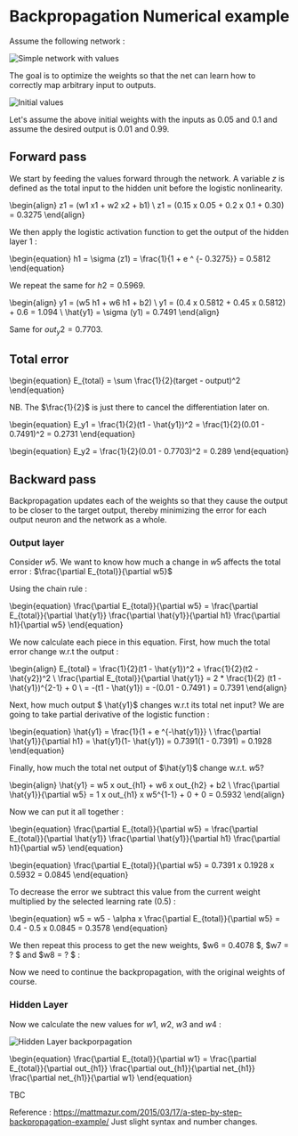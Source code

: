# Backpropagation Numerical example

Assume the following network :

![Simple network with values](../images/backprop_simpl_net.png)

The goal is to optimize the weights so that the net can learn how to correctly map arbitrary input to outputs.

![Initial values](../images/simpl_net_init_vals.png)

Let's assume the above initial weights with the inputs as 0.05 and 0.1 and assume the desired output is 0.01 and 0.99.

## Forward pass
We start by feeding the values forward through the network.
A variable $z$ is defined as the total input to the hidden unit before the logistic nonlinearity.

\begin{align}
    z1 = (w1  x1 + w2  x2 + b1) \\
    z1 = (0.15 x 0.05 + 0.2 x 0.1 + 0.30) = 0.3275
\end{align}

We then apply the logistic activation function to get the output of the hidden layer 1 :

\begin{equation}
  h1 = \sigma (z1) = \frac{1}{1 + e ^ {- 0.3275}} = 0.5812 
\end{equation}

We repeat the same for $h2 = 0.5969$.

\begin{align}
  y1 = (w5  h1 + w6  h1 + b2)  \\
  y1 = (0.4 x 0.5812 + 0.45 x 0.5812) + 0.6 = 1.094 \\
  \hat{y1} = \sigma (y1) = 0.7491
\end{align}

Same for $out_y2 = 0.7703$.

## Total error
\begin{equation}
  E_{total} = \sum \frac{1}{2}(target - output)^2
\end{equation}

NB. The $\frac{1}{2}$ is just there to cancel the differentiation later on.

\begin{equation}
  E_y1 = \frac{1}{2}(t1 - \hat{y1})^2 = \frac{1}{2}(0.01 - 0.7491)^2 = 0.2731
\end{equation}

\begin{equation}
  E_y2 = \frac{1}{2}(0.01 - 0.7703)^2 = 0.289
\end{equation}

## Backward pass
Backpropagation updates each of the weights so that they cause the output to be closer to the target output, thereby minimizing the error for each output neuron and the network as a whole.

### Output layer
Consider $w5$. We want to know how much a change in $w5$ affects the total error : $\frac{\partial E_{total}}{\partial w5}$

Using the chain rule :

\begin{equation} 
\frac{\partial E_{total}}{\partial w5} = \frac{\partial E_{total}}{\partial \hat{y1}} \frac{\partial \hat{y1}}{\partial h1} \frac{\partial h1}{\partial w5} 
\end{equation}

We now calculate each piece in this equation.
First, how much the total error change w.r.t the output :

\begin{align}
    E_{total} = \frac{1}{2}(t1 - \hat{y1})^2 + \frac{1}{2}(t2 - \hat{y2})^2 \\
    \frac{\partial E_{total}}{\partial \hat{y1}} = 2 * \frac{1}{2} (t1 - \hat{y1})^{2-1} + 0 \\
    = -(t1 - \hat{y1}) = -(0.01 - 0.7491 ) = 0.7391
\end{align}

Next, how much output $ \hat{y1}$ changes w.r.t its total net input?
We are going to take partial derivative of the logistic function :

\begin{equation}
  \hat{y1} = \frac{1}{1 + e ^{-\hat{y1}}} \\
  \frac{\partial \hat{y1}}{\partial h1} = \hat{y1}(1- \hat{y1}) = 0.7391(1 - 0.7391) = 0.1928
\end{equation}

Finally, how much the total net output of $\hat{y1}$ change w.r.t. $w5$?

\begin{align}
  \hat{y1} = w5 x out_{h1} + w6 x out_{h2} + b2 \\
  \frac{\partial \hat{y1}}{\partial w5} = 1  x out_{h1} x w5^{1-1} + 0 + 0 = 0.5932
\end{align}

Now we can put it all together :

\begin{equation} 
\frac{\partial E_{total}}{\partial w5} = \frac{\partial E_{total}}{\partial \hat{y1}} \frac{\partial \hat{y1}}{\partial h1} \frac{\partial h1}{\partial w5} 
\end{equation}

\begin{equation} 
\frac{\partial E_{total}}{\partial w5} = 0.7391 x 0.1928 x 0.5932 = 0.0845
\end{equation}

To decrease the error we subtract this value from the current weight multiplied by the selected learning rate (0.5) :

\begin{equation} 
    w5 = w5 - \alpha x \frac{\partial E_{total}}{\partial w5} = 0.4 - 0.5 x 0.0845 = 0.3578
\end{equation}

We then repeat this process to get the new weights, $w6 = 0.4078 $, $w7 = ? $ and $w8 = ? $ :

Now we need to continue the backpropagation, with the original weights of course.

### Hidden Layer
Now we calculate the new values for $w1$, $w2$, $w3$ and $w4$ :

![Hidden Layer backporpagation](../images/backprop_hiddenL.png)


\begin{equation} 
\frac{\partial E_{total}}{\partial w1} = \frac{\partial E_{total}}{\partial out_{h1}} \frac{\partial out_{h1}}{\partial net_{h1}} \frac{\partial net_{h1}}{\partial w1} 
\end{equation}


TBC




Reference : https://mattmazur.com/2015/03/17/a-step-by-step-backpropagation-example/
Just slight syntax and number changes.

